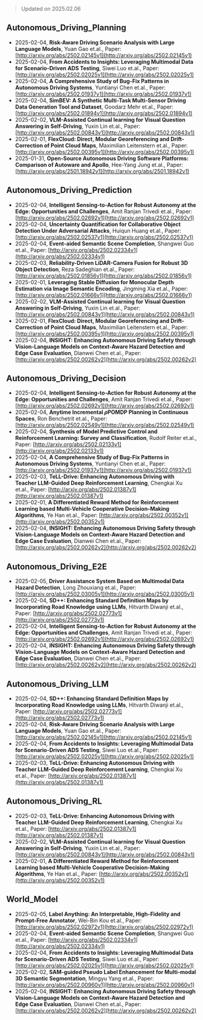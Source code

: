 > Updated on 2025.02.06

## Autonomous_Driving_Planning

- 2025-02-04, **Risk-Aware Driving Scenario Analysis with Large Language Models**, Yuan Gao et.al., Paper: [http://arxiv.org/abs/2502.02145v1](http://arxiv.org/abs/2502.02145v1)
- 2025-02-04, **From Accidents to Insights: Leveraging Multimodal Data for Scenario-Driven ADS Testing**, Siwei Luo et.al., Paper: [http://arxiv.org/abs/2502.02025v1](http://arxiv.org/abs/2502.02025v1)
- 2025-02-04, **A Comprehensive Study of Bug-Fix Patterns in Autonomous Driving Systems**, Yuntianyi Chen et.al., Paper: [http://arxiv.org/abs/2502.01937v1](http://arxiv.org/abs/2502.01937v1)
- 2025-02-04, **SimBEV: A Synthetic Multi-Task Multi-Sensor Driving Data Generation Tool and Dataset**, Goodarz Mehr et.al., Paper: [http://arxiv.org/abs/2502.01894v1](http://arxiv.org/abs/2502.01894v1)
- 2025-02-02, **VLM-Assisted Continual learning for Visual Question Answering in Self-Driving**, Yuxin Lin et.al., Paper: [http://arxiv.org/abs/2502.00843v1](http://arxiv.org/abs/2502.00843v1)
- 2025-02-01, **FlexCloud: Direct, Modular Georeferencing and Drift-Correction of Point Cloud Maps**, Maximilian Leitenstern et.al., Paper: [http://arxiv.org/abs/2502.00395v1](http://arxiv.org/abs/2502.00395v1)
- 2025-01-31, **Open-Source Autonomous Driving Software Platforms: Comparison of Autoware and Apollo**, Hee-Yang Jung et.al., Paper: [http://arxiv.org/abs/2501.18942v1](http://arxiv.org/abs/2501.18942v1)

## Autonomous_Driving_Prediction

- 2025-02-04, **Intelligent Sensing-to-Action for Robust Autonomy at the Edge: Opportunities and Challenges**, Amit Ranjan Trivedi et.al., Paper: [http://arxiv.org/abs/2502.02692v1](http://arxiv.org/abs/2502.02692v1)
- 2025-02-04, **Uncertainty Quantification for Collaborative Object Detection Under Adversarial Attacks**, Huiqun Huang et.al., Paper: [http://arxiv.org/abs/2502.02537v1](http://arxiv.org/abs/2502.02537v1)
- 2025-02-04, **Event-aided Semantic Scene Completion**, Shangwei Guo et.al., Paper: [http://arxiv.org/abs/2502.02334v1](http://arxiv.org/abs/2502.02334v1)
- 2025-02-03, **Reliability-Driven LiDAR-Camera Fusion for Robust 3D Object Detection**, Reza Sadeghian et.al., Paper: [http://arxiv.org/abs/2502.01856v1](http://arxiv.org/abs/2502.01856v1)
- 2025-02-01, **Leveraging Stable Diffusion for Monocular Depth Estimation via Image Semantic Encoding**, Jingming Xia et.al., Paper: [http://arxiv.org/abs/2502.01666v1](http://arxiv.org/abs/2502.01666v1)
- 2025-02-02, **VLM-Assisted Continual learning for Visual Question Answering in Self-Driving**, Yuxin Lin et.al., Paper: [http://arxiv.org/abs/2502.00843v1](http://arxiv.org/abs/2502.00843v1)
- 2025-02-01, **FlexCloud: Direct, Modular Georeferencing and Drift-Correction of Point Cloud Maps**, Maximilian Leitenstern et.al., Paper: [http://arxiv.org/abs/2502.00395v1](http://arxiv.org/abs/2502.00395v1)
- 2025-02-04, **INSIGHT: Enhancing Autonomous Driving Safety through Vision-Language Models on Context-Aware Hazard Detection and Edge Case Evaluation**, Dianwei Chen et.al., Paper: [http://arxiv.org/abs/2502.00262v2](http://arxiv.org/abs/2502.00262v2)

## Autonomous_Driving_Decision

- 2025-02-04, **Intelligent Sensing-to-Action for Robust Autonomy at the Edge: Opportunities and Challenges**, Amit Ranjan Trivedi et.al., Paper: [http://arxiv.org/abs/2502.02692v1](http://arxiv.org/abs/2502.02692v1)
- 2025-02-04, **Anytime Incremental $ρ$POMDP Planning in Continuous Spaces**, Ron Benchetrit et.al., Paper: [http://arxiv.org/abs/2502.02549v1](http://arxiv.org/abs/2502.02549v1)
- 2025-02-04, **Synthesis of Model Predictive Control and Reinforcement Learning: Survey and Classification**, Rudolf Reiter et.al., Paper: [http://arxiv.org/abs/2502.02133v1](http://arxiv.org/abs/2502.02133v1)
- 2025-02-04, **A Comprehensive Study of Bug-Fix Patterns in Autonomous Driving Systems**, Yuntianyi Chen et.al., Paper: [http://arxiv.org/abs/2502.01937v1](http://arxiv.org/abs/2502.01937v1)
- 2025-02-03, **TeLL-Drive: Enhancing Autonomous Driving with Teacher LLM-Guided Deep Reinforcement Learning**, Chengkai Xu et.al., Paper: [http://arxiv.org/abs/2502.01387v1](http://arxiv.org/abs/2502.01387v1)
- 2025-02-01, **A Differentiated Reward Method for Reinforcement Learning based Multi-Vehicle Cooperative Decision-Making Algorithms**, Ye Han et.al., Paper: [http://arxiv.org/abs/2502.00352v1](http://arxiv.org/abs/2502.00352v1)
- 2025-02-04, **INSIGHT: Enhancing Autonomous Driving Safety through Vision-Language Models on Context-Aware Hazard Detection and Edge Case Evaluation**, Dianwei Chen et.al., Paper: [http://arxiv.org/abs/2502.00262v2](http://arxiv.org/abs/2502.00262v2)

## Autonomous_Driving_E2E

- 2025-02-05, **Driver Assistance System Based on Multimodal Data Hazard Detection**, Long Zhouxiang et.al., Paper: [http://arxiv.org/abs/2502.03005v1](http://arxiv.org/abs/2502.03005v1)
- 2025-02-04, **SD++: Enhancing Standard Definition Maps by Incorporating Road Knowledge using LLMs**, Hitvarth Diwanji et.al., Paper: [http://arxiv.org/abs/2502.02773v1](http://arxiv.org/abs/2502.02773v1)
- 2025-02-04, **Intelligent Sensing-to-Action for Robust Autonomy at the Edge: Opportunities and Challenges**, Amit Ranjan Trivedi et.al., Paper: [http://arxiv.org/abs/2502.02692v1](http://arxiv.org/abs/2502.02692v1)
- 2025-02-04, **INSIGHT: Enhancing Autonomous Driving Safety through Vision-Language Models on Context-Aware Hazard Detection and Edge Case Evaluation**, Dianwei Chen et.al., Paper: [http://arxiv.org/abs/2502.00262v2](http://arxiv.org/abs/2502.00262v2)

## Autonomous_Driving_LLM

- 2025-02-04, **SD++: Enhancing Standard Definition Maps by Incorporating Road Knowledge using LLMs**, Hitvarth Diwanji et.al., Paper: [http://arxiv.org/abs/2502.02773v1](http://arxiv.org/abs/2502.02773v1)
- 2025-02-04, **Risk-Aware Driving Scenario Analysis with Large Language Models**, Yuan Gao et.al., Paper: [http://arxiv.org/abs/2502.02145v1](http://arxiv.org/abs/2502.02145v1)
- 2025-02-04, **From Accidents to Insights: Leveraging Multimodal Data for Scenario-Driven ADS Testing**, Siwei Luo et.al., Paper: [http://arxiv.org/abs/2502.02025v1](http://arxiv.org/abs/2502.02025v1)
- 2025-02-03, **TeLL-Drive: Enhancing Autonomous Driving with Teacher LLM-Guided Deep Reinforcement Learning**, Chengkai Xu et.al., Paper: [http://arxiv.org/abs/2502.01387v1](http://arxiv.org/abs/2502.01387v1)

## Autonomous_Driving_RL

- 2025-02-03, **TeLL-Drive: Enhancing Autonomous Driving with Teacher LLM-Guided Deep Reinforcement Learning**, Chengkai Xu et.al., Paper: [http://arxiv.org/abs/2502.01387v1](http://arxiv.org/abs/2502.01387v1)
- 2025-02-02, **VLM-Assisted Continual learning for Visual Question Answering in Self-Driving**, Yuxin Lin et.al., Paper: [http://arxiv.org/abs/2502.00843v1](http://arxiv.org/abs/2502.00843v1)
- 2025-02-01, **A Differentiated Reward Method for Reinforcement Learning based Multi-Vehicle Cooperative Decision-Making Algorithms**, Ye Han et.al., Paper: [http://arxiv.org/abs/2502.00352v1](http://arxiv.org/abs/2502.00352v1)

## World_Model

- 2025-02-05, **Label Anything: An Interpretable, High-Fidelity and Prompt-Free Annotator**, Wei-Bin Kou et.al., Paper: [http://arxiv.org/abs/2502.02972v1](http://arxiv.org/abs/2502.02972v1)
- 2025-02-04, **Event-aided Semantic Scene Completion**, Shangwei Guo et.al., Paper: [http://arxiv.org/abs/2502.02334v1](http://arxiv.org/abs/2502.02334v1)
- 2025-02-04, **From Accidents to Insights: Leveraging Multimodal Data for Scenario-Driven ADS Testing**, Siwei Luo et.al., Paper: [http://arxiv.org/abs/2502.02025v1](http://arxiv.org/abs/2502.02025v1)
- 2025-02-02, **SAM-guided Pseudo Label Enhancement for Multi-modal 3D Semantic Segmentation**, Mingyu Yang et.al., Paper: [http://arxiv.org/abs/2502.00960v1](http://arxiv.org/abs/2502.00960v1)
- 2025-02-04, **INSIGHT: Enhancing Autonomous Driving Safety through Vision-Language Models on Context-Aware Hazard Detection and Edge Case Evaluation**, Dianwei Chen et.al., Paper: [http://arxiv.org/abs/2502.00262v2](http://arxiv.org/abs/2502.00262v2)


